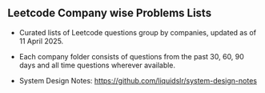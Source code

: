 ## Leetcode Company wise Problems Lists

- Curated lists of Leetcode questions group by companies, updated as of 11 April 2025.
- Each company folder consists of questions from the past 30, 60, 90 days and all time questions wherever available.

- System Design Notes: https://github.com/liquidslr/system-design-notes
